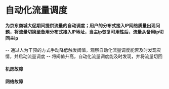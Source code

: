 # 自动化流量调度
#### 为京东商城大促期间提供流量的自动调度；用户的分布式接入IP网络质量出现问题，将流量切换至备用分布式接入IP地址，当主ip恢复可用性后，流量从备用ip切回主ip
-- 通过人为干预的方式手动降低触发阀值，观察自动化流量调度能否及时发现灾情，并启动流量调度
-- 将阀值升高，自动化流量调度能及时发现，并将流量切回
#### 机房故障
#### 网络故障
